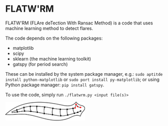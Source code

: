 # FLATW'RM

FLATW'RM (FLAre deTection With Ransac Method) is a code that uses machine learning method to detect flares. 

The code depends on the following packages:
* matplotlib 
* scipy
* sklearn (the machine learning toolkit)
* gatspy (for period search)

These can be installed by the system package manager, e.g.: `sudo aptitde install python-matplotlib` or `sudo port install py-matplotlib`; 
or using Python package manager: `pip install gatspy`.

To use the code, simply run `./flatwrm.py <input file(s)>`

<img src="flatworm.png" width="250">
